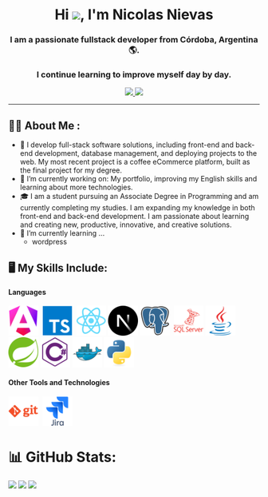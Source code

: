 <div id="header" align="center">
    <h1 align="center">Hi  <img src="https://media.giphy.com/media/hvRJCLFzcasrR4ia7z/giphy.gif" width="30px">, I'm Nicolas Nievas</h1>
    <h3 align="center">I am a passionate fullstack developer from Córdoba, Argentina 🌎.</h3>
    <h3 align="center">I continue learning to improve myself day by day.</h3>
    <div align="center"> 
  <a href="mailto:nicoonievas7@gmail.com">
    <img src="https://img.shields.io/badge/Gmail-333333?style=for-the-badge&logo=gmail&logoColor=red" />
  </a>
  <a href="https://linkedin.com/in/nievas-nicolas/" target="_blank">
    <img src="https://img.shields.io/badge/LinkedIn-0077B5?style=for-the-badge&logo=linkedin&logoColor=white" target="_blank" />
  </a>
</div>
</div>

---

<h2>👨‍💻 About Me : </h2>

- 📝 I develop full-stack software solutions, including front-end and back-end development, database management, and deploying projects to the web. My most recent project is a coffee eCommerce platform, built as the final project for my degree.
- 🔭 I’m currently working on: My portfolio, improving my English skills and learning about more technologies.
- 🎓 I am a student pursuing an Associate Degree in Programming and am currently completing my studies. I am expanding my knowledge in both front-end and back-end development. I am passionate about learning and creating new, productive, innovative, and creative solutions.
- 🌱 I’m currently learning ...
  - wordpress



## 🖥️ My Skills Include:
  
<div align="left">
    <h4>Languages </h4>
    <div>
        <img src="https://github.com/devicons/devicon/blob/master/icons/angular/angular-original.svg" title="Angular" alt="Angular" width="60" height="60"/>&nbsp;
        <img src="https://github.com/devicons/devicon/blob/master/icons/typescript/typescript-plain.svg" title="Typescript" alt="Typescript" width="60" height="60"/>&nbsp;
        <img src="https://github.com/devicons/devicon/blob/master/icons/react/react-original.svg" title="React" **alt="React" width="60" height="60"/>
        <img src="https://github.com/devicons/devicon/blob/master/icons/nextjs/nextjs-original.svg" title="NextJs" **alt="NextJs" width="60" height="60"/>
        <img src="https://github.com/devicons/devicon/blob/master/icons/postgresql/postgresql-original.svg" title="PostgreSQL" alt="PostgreSQL" width="60" height="60"/>&nbsp;
        <img src="https://github.com/devicons/devicon/blob/master/icons/microsoftsqlserver/microsoftsqlserver-plain-wordmark.svg" title="Git" **alt="Git" width="60" height="60"/>
        <img src="https://github.com/devicons/devicon/blob/master/icons/java/java-original.svg" title="Java" alt="Java" width="60" height="60"/>
        <img src="https://github.com/devicons/devicon/blob/master/icons/spring/spring-original.svg" title="Spring" alt="Spring" width="60" height="60"/>
        <img src="https://github.com/devicons/devicon/blob/master/icons/csharp/csharp-line.svg" title="Csharp" alt="Csharp" width="60" height="60"/>
        <img src="https://github.com/devicons/devicon/blob/master/icons/docker/docker-original.svg" title="Docker" alt="Docker" width="60" height="60"/>
        <img src="https://github.com/devicons/devicon/blob/master/icons/python/python-original.svg" title="Git" **alt="Git" width="60" height="60"/>
      </div>
</div> 

<div aling="left">
    <h4> Other Tools and Technologies</h4>
    <div>
        <img src="https://github.com/devicons/devicon/blob/master/icons/git/git-plain-wordmark.svg" title="Angular" alt="Angular" width="60" height="60"/>&nbsp;
        <img src="https://github.com/devicons/devicon/blob/master/icons/jira/jira-original-wordmark.svg" title="Angular" alt="Angular" width="60" height="60"/>&nbsp;
    </div>
</div>


# 📊 GitHub Stats:

![](https://github-readme-stats.vercel.app/api?username=NicolasNievas&theme=dark&hide_border=false)
![](https://github-readme-streak-stats.herokuapp.com/?user=NicolasNievas&theme=dark&hide_border=false)
![](https://github-readme-stats.vercel.app/api/top-langs/?username=NicolasNievas&theme=dark&hide_border=false&include_all_commits=true&count_private=true&layout=compact)

    


<!--
**NicolasNievas/NicolasNievas** is a ✨ _special_ ✨ repository because its `README.md` (this file) appears on your GitHub profile.

Here are some ideas to get you started:

- 🔭 I’m currently working on ...
- 🌱 I’m currently learning ...
- 👯 I’m looking to collaborate on ...
- 🤔 I’m looking for help with ...
- 💬 Ask me about ...
- 📫 How to reach me: ...
- 😄 Pronouns: ...
- ⚡ Fun fact: ...
  
        <img src="https://img.shields.io/badge/Git-F05032?style=for-the-badge&logo=git&logoColor=white">
        <img src="https://img.shields.io/badge/jira-%230A0FFF.svg?style=for-the-badge&logo=jira&logoColor=white">

        stats
        ![](https://github-readme-streak-stats.herokuapp.com/?user=NicolasNievas&theme=material-palenight&hide_border=false&include_all_commits=true&count_private=true)
![](https://github-readme-stats.vercel.app/api?username=NicolasNievas&show_icons=true&theme=tokyonight&hide_border=true&locale=en)

  
-->
